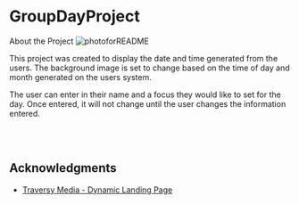 # GroupDayProject
About the Project
![photoforREADME](https://user-images.githubusercontent.com/96804107/166865398-a272a7f7-f25a-4fcc-99c8-df7fab053310.png)


<p>This project was created to display the date and time generated from the users. The background image is set to change based on the
time of day and month generated on the users system.</p>
The user can enter in their name and a focus they would like to set for the day. Once entered, it will not change until the user changes the information entered.

<br><br>


<!-- ACKNOWLEDGMENTS -->
## Acknowledgments

* [Traversy Media - Dynamic Landing Page](https://www.youtube.com/watch?v=fSTQzlprGLI)
